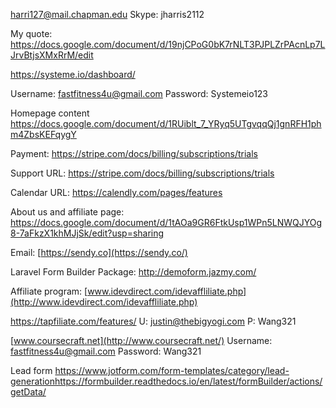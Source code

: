 [harri127@mail.chapman.edu](mailto:harri127@mail.chapman.edu)
Skype: jharris2112

My quote:
https://docs.google.com/document/d/19njCPoG0bK7rNLT3PJPLZrPAcnLp7LJrvBtjsXMxRrM/edit

https://systeme.io/dashboard/

Username: [fastfitness4u@gmail.com](mailto:fastfitness4u@gmail.com)
Password: Systemeio123

Homepage content
https://docs.google.com/document/d/1RUiblt_7_YRyq5UTgvqqQj1gnRFH1phm4ZbsKEFqygY

Payment:
https://stripe.com/docs/billing/subscriptions/trials

Support URL:
https://stripe.com/docs/billing/subscriptions/trials

Calendar URL:
https://calendly.com/pages/features

About us and affiliate page:
https://docs.google.com/document/d/1tAOa9GR6FtkUsp1WPn5LNWQJYOg8-7aFkzX1khMJjSk/edit?usp=sharing

Email:
[https://sendy.co](https://sendy.co/)

Laravel Form Builder Package:
http://demoform.jazmy.com/

Affiliate program:
[www.idevdirect.com/idevaffliliate.php](http://www.idevdirect.com/idevaffliliate.php)

https://tapfiliate.com/features/
U: [justin@thebigyogi.com](mailto:justin@thebigyogi.com)
P: Wang321

[www.coursecraft.net](http://www.coursecraft.net/)
Username: [fastfitness4u@gmail.com](mailto:fastfitness4u@gmail.com)
Password: Wang321

Lead form
https://www.jotform.com/form-templates/category/lead-generationhttps://formbuilder.readthedocs.io/en/latest/formBuilder/actions/getData/
